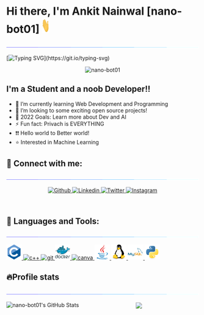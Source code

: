 # Hi there, I'm Ankit Nainwal [nano-bot01]  <img src="https://raw.githubusercontent.com/ABSphreak/ABSphreak/master/gifs/Hi.gif" height="40px" width="20px">
<img src="https://github.com/MLX15/MLX15/blob/master/a.gif"></a>

[![Typing SVG](https://readme-typing-svg.herokuapp.com?font=JetBrains+Mono&color=%23FF3F36&lines=Building+our+future.;Let's+change+the+world!;Let's+continue+learning!;Hello+world+to+BETTER+WORLD!;)](https://git.io/typing-svg)

<p align="center"> <img src="https://komarev.com/ghpvc/?username=nano-bot01&label=Profile%20views&color=0e75b6&style=flat" alt="nano-bot01" /> </p>


## I'm a Student and a noob Developer!!
- 🌱 I’m currently learning Web Development and Programming
- 👯 I’m looking to some exciting open source projects!
- 🥅 2022 Goals: Learn more about Dev and AI
- ⚡ Fun fact: Privach is EVERYTHING
- :exclamation::exclamation:  Hello world to Better world!
- :star: Interested in Machine Learning

## 💬 Connect with me:
<img src="https://github.com/MLX15/MLX15/blob/master/a.gif"></a>
<p align="center">
<a href="https://github.com/nano-bot01">  
    <img src="https://www.vectorlogo.zone/logos/github/github-tile.svg" style="word-spacing: 10px" alt="Github" height="30" width="30">
</a>
<a href="https://www.linkedin.com/in/ankit-nainwal-dit/">  
    <img src="https://www.vectorlogo.zone/logos/linkedin/linkedin-icon.svg" style="word-spacing: 10px" alt="Linkedin" height="30" width="30">
</a>

  <a href="https://twitter.com/Anku___">  
    <img src="https://www.vectorlogo.zone/logos/twitter/twitter-icon.svg" style="word-spacing: 10px" alt="Twitter" height="30" width="30">
</a>
  
  <a href="https://www.instagram.com/anku_nainwal/">  
    <img src="https://www.vectorlogo.zone/logos/instagram/instagram-icon.svg" style="word-spacing: 10px" alt="Instagram" height="30" width="30">
</a>
<br/>
 </p>
<br />

## 🎯 Languages and Tools:

<img src="https://github.com/MLX15/MLX15/blob/master/a.gif"></a>

<a href="https://www.cprogramming.com/" target="_blank"> <img src="https://raw.githubusercontent.com/devicons/devicon/master/icons/c/c-original.svg" alt="c" width="40" height="40"/> </a> <a href="https://www.w3schools.com/css/" target="_blank">  <a href="https://isocpp.org/" target="_blank"> <img src="https://raw.githubusercontent.com/jmnote/z-icons/master/svg/cpp.svg" alt="c++" width="40" height="40"/> </a>   <a href="https://git-scm.com/" target="_blank"> <img src="https://raw.githubusercontent.com/jmnote/z-icons/master/svg/git.svg" alt="git" width="40" height="40"/> </a>  <a href="https://www.docker.com/" target="_blank"> <img src="https://raw.githubusercontent.com/devicons/devicon/master/icons/docker/docker-original-wordmark.svg" alt="docker" width="40" height="40"/> </a>     <a href="https://www.canva.com/" target="_blank">  <img src="https://img.icons8.com/cute-clipart/64/000000/canva.png" alt="canva" width="40" height="40"/> </a>    <a href="https://www.java.com" target="_blank"> <img src="https://raw.githubusercontent.com/devicons/devicon/master/icons/java/java-original.svg" alt="java" width="40" height="40"/> </a>    <a href="https://www.linux.org/" target="_blank"> <img src="https://raw.githubusercontent.com/devicons/devicon/master/icons/linux/linux-original.svg" alt="linux" width="40" height="40"/> </a>      <a href="https://www.mysql.com/" target="_blank"> <img src="https://raw.githubusercontent.com/devicons/devicon/master/icons/mysql/mysql-original-wordmark.svg" alt="mysql" width="40" height="40"/> </a>  <a href="https://www.python.org" target="_blank"> <img src="https://raw.githubusercontent.com/devicons/devicon/master/icons/python/python-original.svg" alt="python" width="40" height="40"/> </a>
  </p>
  
<!--  <img src="https://raw.githubusercontent.com/devicons/devicon/master/icons/postgresql/postgresql-original-wordmark.svg" alt="postgresql" width="40" height="40"/> 
 <a href="https://www.gnu.org/software/bash/" target="_blank"> <img src="https://www.vectorlogo.zone/logos/gnu_bash/gnu_bash-icon.svg" alt="bash" width="40" height="40"/> </a>  ONR6VI3FZI2TSB6ZUOUCUGILIYNMGL5S2GIOFTEHAWQPWX6HWJ6C767KCI
-->

## <p align="left">🔥Profile stats</p>
  <img src="https://github.com/MLX15/MLX15/blob/master/a.gif"></a>
<br>
<div align=center>
  <a href="#" title="nano-bot01">
    <img width="315" align="center" src="https://github-readme-stats.vercel.app/api/top-langs/?username=nano-bot01&hide=c%23,powershell,Mathematica,Ruby,Objective-C,Objective-C%2b%2b,Cuda&title_color=61dafb&text_color=ffffff&icon_color=61dafb&bg_color=20232a&langs_count=8&layout=compact&border_color=61dafb&hide_border=true" />
  </a>


  <img align="left" alt="nano-bot01's GitHub Stats" src="https://github-readme-stats.vercel.app/api?username=nano-bot01&show_icons=true&hide_border=false&title_color=ff652f&icon_color=FFE400&bg_color=09131B&text_color=ffffff&border_color=0c1a25" />

